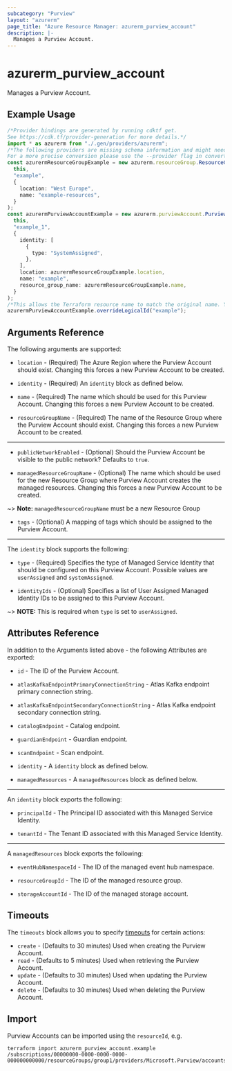 ```yaml
---
subcategory: "Purview"
layout: "azurerm"
page_title: "Azure Resource Manager: azurerm_purview_account"
description: |-
  Manages a Purview Account.
---
```


# azurerm\_purview\_account

Manages a Purview Account.

## Example Usage

```typescript
/*Provider bindings are generated by running cdktf get.
See https://cdk.tf/provider-generation for more details.*/
import * as azurerm from "./.gen/providers/azurerm";
/*The following providers are missing schema information and might need manual adjustments to synthesize correctly: azurerm.
For a more precise conversion please use the --provider flag in convert.*/
const azurermResourceGroupExample = new azurerm.resourceGroup.ResourceGroup(
  this,
  "example",
  {
    location: "West Europe",
    name: "example-resources",
  }
);
const azurermPurviewAccountExample = new azurerm.purviewAccount.PurviewAccount(
  this,
  "example_1",
  {
    identity: [
      {
        type: "SystemAssigned",
      },
    ],
    location: azurermResourceGroupExample.location,
    name: "example",
    resource_group_name: azurermResourceGroupExample.name,
  }
);
/*This allows the Terraform resource name to match the original name. You can remove the call if you don't need them to match.*/
azurermPurviewAccountExample.overrideLogicalId("example");

```

## Arguments Reference

The following arguments are supported:

*   `location` - (Required) The Azure Region where the Purview Account should exist. Changing this forces a new Purview Account to be created.

*   `identity` - (Required) An `identity` block as defined below.

*   `name` - (Required) The name which should be used for this Purview Account. Changing this forces a new Purview Account to be created.

*   `resourceGroupName` - (Required) The name of the Resource Group where the Purview Account should exist. Changing this forces a new Purview Account to be created.

***

*   `publicNetworkEnabled` - (Optional) Should the Purview Account be visible to the public network? Defaults to `true`.

*   `managedResourceGroupName` - (Optional) The name which should be used for the new Resource Group where Purview Account creates the managed resources. Changing this forces a new Purview Account to be created.

\~> **Note:** `managedResourceGroupName` must be a new Resource Group

* `tags` - (Optional) A mapping of tags which should be assigned to the Purview Account.

***

The `identity` block supports the following:

*   `type` - (Required) Specifies the type of Managed Service Identity that should be configured on this Purview Account. Possible values are `userAssigned` and `systemAssigned`.

*   `identityIds` - (Optional) Specifies a list of User Assigned Managed Identity IDs to be assigned to this Purview Account.

\~> **NOTE:** This is required when `type` is set to `userAssigned`.

## Attributes Reference

In addition to the Arguments listed above - the following Attributes are exported:

*   `id` - The ID of the Purview Account.

*   `atlasKafkaEndpointPrimaryConnectionString` - Atlas Kafka endpoint primary connection string.

*   `atlasKafkaEndpointSecondaryConnectionString` - Atlas Kafka endpoint secondary connection string.

*   `catalogEndpoint` - Catalog endpoint.

*   `guardianEndpoint` - Guardian endpoint.

*   `scanEndpoint` - Scan endpoint.

*   `identity` - A `identity` block as defined below.

*   `managedResources` - A `managedResources` block as defined below.

***

An `identity` block exports the following:

*   `principalId` - The Principal ID associated with this Managed Service Identity.

*   `tenantId` - The Tenant ID associated with this Managed Service Identity.

***

A `managedResources` block exports the following:

*   `eventHubNamespaceId` - The ID of the managed event hub namespace.

*   `resourceGroupId` - The ID of the managed resource group.

*   `storageAccountId` - The ID of the managed storage account.

## Timeouts

The `timeouts` block allows you to specify [timeouts](https://www.terraform.io/language/resources/syntax#operation-timeouts) for certain actions:

* `create` - (Defaults to 30 minutes) Used when creating the Purview Account.
* `read` - (Defaults to 5 minutes) Used when retrieving the Purview Account.
* `update` - (Defaults to 30 minutes) Used when updating the Purview Account.
* `delete` - (Defaults to 30 minutes) Used when deleting the Purview Account.

## Import

Purview Accounts can be imported using the `resourceId`, e.g.

```shell
terraform import azurerm_purview_account.example /subscriptions/00000000-0000-0000-0000-000000000000/resourceGroups/group1/providers/Microsoft.Purview/accounts/account1
```
